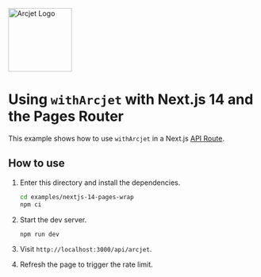 <a href="https://arcjet.com" target="_arcjet-home">
  <picture>
    <source media="(prefers-color-scheme: dark)" srcset="https://arcjet.com/arcjet-logo-minimal-dark-mark-all.svg">
    <img src="https://arcjet.com/arcjet-logo-minimal-light-mark-all.svg" alt="Arcjet Logo" height="128" width="auto">
  </picture>
</a>

# Using `withArcjet` with Next.js 14 and the Pages Router

This example shows how to use `withArcjet` in a Next.js [API
Route](https://nextjs.org/docs/pages/building-your-application/routing/api-routes).

## How to use

1. Enter this directory and install the dependencies.

   ```bash
   cd examples/nextjs-14-pages-wrap
   npm ci
   ```

2. Start the dev server.

   ```bash
   npm run dev
   ```

3. Visit `http://localhost:3000/api/arcjet`.
4. Refresh the page to trigger the rate limit.
